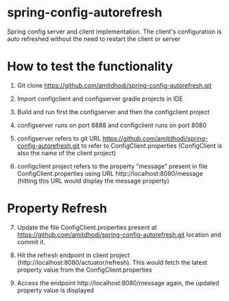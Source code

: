 # spring-config-autorefresh
Spring config server and client implementation. The client's configuration is auto refreshed without the need to restart the client or server

# How to test the functionality
1. Git clone https://github.com/amitdhodi/spring-config-autorefresh.git

2. Import configclient and configserver gradle projects in IDE

3. Build and run first the configserver and then the configclient project

4. configserver runs on port 8888 and configclient runs on port 8080

5. configserver refers to git URL https://github.com/amitdhodi/spring-config-autorefresh.git to refer to ConfigClient.properties (ConfigClient is also the name of the client project) 

6. configclient project refers to the property "message" present in file ConfigClient.properties using URL http://localhost:8080/message (hitting this URL would display the message property)

# Property Refresh
7. Update the file ConfigClient.properties present at https://github.com/amitdhodi/spring-config-autorefresh.git location and commit it.

8. Hit the refresh endpoint in client project (http://localhost:8080/actuator/refresh). This would fetch the latest property value from the ConfigClient.properties

9. Access the endpoint http://localhost:8080/message again, the updated property value is displayed

 
